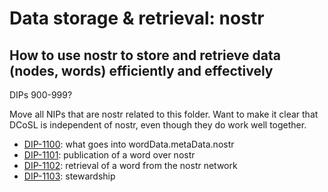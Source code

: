Data storage & retrieval: nostr
=====
How to use nostr to store and retrieve data (nodes, words) efficiently and effectively
-----

DIPs 900-999?

Move all NIPs that are nostr related to this folder. Want to make it clear that DCoSL is independent of nostr, even though they do work well together.

- [DIP-1100](1100.md): what goes into wordData.metaData.nostr
- [DIP-1101](1101.md): publication of a word over nostr
- [DIP-1102](1102.md): retrieval of a word from the nostr network
- [DIP-1103](1103.md): stewardship

